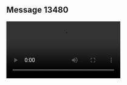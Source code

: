 ## Message 13480



![Video](https://data.iron-swords.co.il/2024/November/06/https://data.iron-swords.co.il/2024/November/06/13480/13480_media.mp4)
